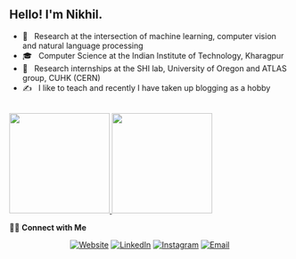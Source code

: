 <h2> Hello! I'm Nikhil.</h2>

- 🤔 &nbsp; Research at the intersection of machine learning, computer vision and natural language processing
- 🎓 &nbsp; Computer Science at the Indian Institute of Technology, Kharagpur
- 💼 &nbsp; Research internships at the SHI lab, University of Oregon and ATLAS group, CUHK (CERN)
- ✍️ &nbsp; I like to teach and recently I have taken up blogging as a hobby

<br/>

<a href="https://github.com/itsShnik">
  <img height="180em" src="https://github-readme-stats.vercel.app/api?username=itsShnik&theme=gruvbox&show_icons=true&count_private=true" />
  <img height="180em" src="https://github-readme-stats.vercel.app/api/top-langs/?username=itsShnik&theme=gruvbox&layout=compact&count_private=true" />
</a>

<br/>

🤝🏻 **Connect with Me**

<p align="center">
<a href="https://itsShnik.github.io/"><img alt="Website" src="https://img.shields.io/badge/Website-black?style=flat-square&logo=google-chrome"></a>
<a href="https://www.linkedin.com/in/iamshnik/"><img alt="LinkedIn" src="https://img.shields.io/badge/LinkedIn-black?style=flat-square&logo=linkedin"></a>
<a href="https://www.instagram.com/iamshnik/"><img alt="Instagram" src="https://img.shields.io/badge/Instagram-black?style=flat-square&logo=instagram"></a>
<a href="mailto:shnikisme@gmail.com"><img alt="Email" src="https://img.shields.io/badge/Email-black?style=flat-square&logo=gmail"></a>
</p>
